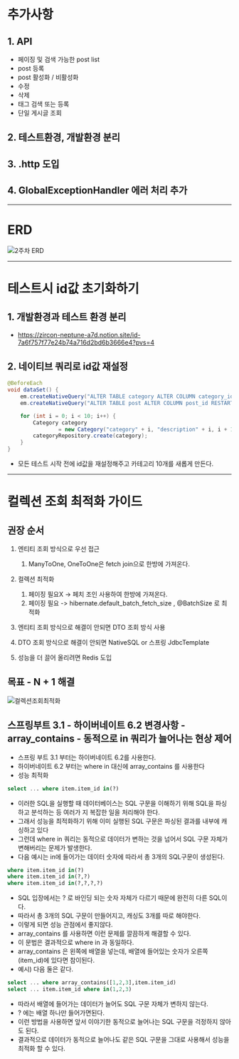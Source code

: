 # 추가사항
## 1. API
- 페이징 및 검색 가능한 post list
- post 등록
- post 활성화 / 비활성화
- 수정
- 삭제
- 태그 검색 또는 등록
- 단일 게시글 조회
## 2. 테스트환경, 개발환경 분리
## 3. .http 도입
## 4. GlobalExceptionHandler 에러 처리 추가

---

# ERD
![2주차 ERD](https://github.com/Griotold/bankshop-griotold/assets/101307758/644ff900-a2f5-4eac-9096-d95fb243aff4)

---
# 테스트시 id값 초기화하기

## 1. 개발환경과 테스트 환경 분리
- https://zircon-neptune-a7d.notion.site/id-7a6f757f77e24b74a716d2bd6b3666e4?pvs=4

## 2. 네이티브 쿼리로 id값 재설정
```java
@BeforeEach
void dataSet() {
    em.createNativeQuery("ALTER TABLE category ALTER COLUMN category_id RESTART WITH 1").executeUpdate();
    em.createNativeQuery("ALTER TABLE post ALTER COLUMN post_id RESTART WITH 1").executeUpdate();

    for (int i = 0; i < 10; i++) {
        Category category
                = new Category("category" + i, "description" + i, i + 1, ActiveStatus.ACTIVE);
        categoryRepository.create(category);
    }
}
```
- 모든 테스트 시작 전에 id값을 재설정해주고 카테고리 10개를 새롭게 만든다.

---
# 컬렉션 조회 최적화 가이드
## 권장 순서
1. 엔티티 조회 방식으로 우선 접근
   1. ManyToOne, OneToOne은 fetch join으로 한방에 가져온다.

2. 컬렉션 최적화
   1. 페이징 필요X -> 페치 조인 사용하여 한방에 가져온다.
   2. 페이징 필요 -> hibernate.default_batch_fetch_size , @BatchSize 로 최적화
   
3. 엔티티 조회 방식으로 해결이 안되면 DTO 조회 방식 사용
4. DTO 조회 방식으로 해결이 안되면 NativeSQL or 스프링 JdbcTemplate
5. 성능을 더 끌어 올리려면 Redis 도입
## 목표 - N + 1 해결
![컬렉션조회최적화](https://github.com/Griotold/bankshop-griotold/assets/101307758/8d1530d0-b71e-4c3c-8240-5d070786d7eb)

## 스프링부트 3.1 - 하이버네이트 6.2 변경사항 - array_contains - 동적으로 in 쿼리가 늘어나는 현상 제어

- 스프링 부트 3.1 부터는 하이버네이트 6.2를 사용한다. 
- 하이버네이트 6.2 부터는 where in 대신에 array_contains 를 사용한다
- 성능 최적화
```sql
select ... where item.item_id in(?)
```

- 이러한 SQL을 실행할 때 데이터베이스는 SQL 구문을 이해하기 위해 SQL을 파싱하고 분석하는 등 여러가
지 복잡한 일을 처리해야 한다. 
- 그래서 성능을 최적화하기 위해 이미 실행된 SQL 구문은 파싱된 결과를 내부에 캐싱하고 있다 
- 그런데 where in 쿼리는 동적으로 데이터가 변하는 것을 넘어서 SQL 구문 자체가 변해버리는 문제가 발생한다. 
- 다음 예시는 in에 들어가는 데이터 숫자에 따라서 총 3개의 SQL구문이 생성된다.
```sql
where item.item_id in(?)
where item.item_id in(?,?)
where item.item_id in(?,?,?,?)
```
- SQL 입장에서는 ? 로 바인딩 되는 숫자 자체가 다르기 때문에 완전히 다른 SQL이다. 
- 따라서 총 3개의 SQL 구문이 만들어지고, 캐싱도 3개를 따로 해야한다. 
- 이렇게 되면 성능 관점에서 좋지않다. 
- array_contains 를 사용하면 이런 문제를 깔끔하게 해결할 수 있다. 
- 이 문법은 결과적으로 where in 과 동일하다.
- array_contains 은 왼쪽에 배열을 넣는데, 배열에 들어있는 숫자가 오른쪽(item_id)에 있다면 참이된다. 
- 예시) 다음 둘은 같다.
```sql
select ... where array_contains([1,2,3],item.item_id)
select ... item.item_id where in(1,2,3)
```
- 따라서 배열에 들어가는 데이터가 늘어도 SQL 구문 자체가 변하지 않는다. 
- ? 에는 배열 하나만 들어가면된다. 
- 이런 방법을 사용하면 앞서 이야기한 동적으로 늘어나는 SQL 구문을 걱정하지 않아도 된다. 
- 결과적으로 데이터가 동적으로 늘어나도 같은 SQL 구문을 그대로 사용해서 성능을 최적화 할 수 있다.